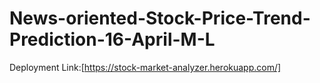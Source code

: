 # News-oriented-Stock-Price-Trend-Prediction-16-April-M-L
Deployment Link:[https://stock-market-analyzer.herokuapp.com/]
